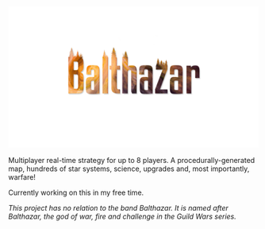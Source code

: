 ![Balthazar Logo](balthazar.png)

Multiplayer real-time strategy for up to 8 players. A procedurally-generated map, hundreds of star systems, science, upgrades and, most importantly, warfare!

Currently working on this in my free time.

*This project has no relation to the band Balthazar. It is named after Balthazar, the god of war, fire and challenge in the Guild Wars series.*
